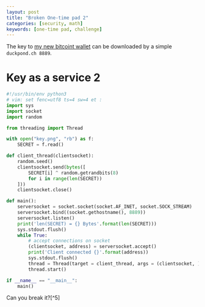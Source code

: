 ```yaml
---
layout: post
title: "Broken One-time pad 2"
categories: [security, math]
keywords: [one-time pad, challenge]
---
```


The key to [my new bitcoint wallet]() can be downloaded by a simple `duckpond.ch 8889`.

# Key as a service 2

```python
#!/usr/bin/env python3
# vim: set fenc=utf8 ts=4 sw=4 et :
import sys
import socket
import random

from threading import Thread

with open("key.png", "rb") as f:
    SECRET = f.read()

def client_thread(clientsocket):
    random.seed()
    clientsocket.send(bytes([
        SECRET[i] ^ random.getrandbits(8)
        for i in range(len(SECRET))
    ]))
    clientsocket.close()

def main():
    serversocket = socket.socket(socket.AF_INET, socket.SOCK_STREAM)
    serversocket.bind((socket.gethostname(), 8889))
    serversocket.listen()
    print('len(SECRET) = {} Bytes'.format(len(SECRET)))
    sys.stdout.flush()
    while True:
        # accept connections on socket
        (clientsocket, address) = serversocket.accept()
        print('Client connected {}'.format(address))
        sys.stdout.flush()
        thread = Thread(target = client_thread, args = (clientsocket, ))
        thread.start()

if __name__ == "__main__":
    main()
```

Can you break it?[^5]


[^1]:[All the challenges can be found on github](https://github.com/Enteee/duckpond.ch/tree/master/_env/challenges).

[broken one-time pad]:https://duckpond.ch/security/math/2016/09/15/broken-one-time-pad.html
[one-time pad]:https://en.wikipedia.org/wiki/One-time_pad
[Vigenerer cipher]:https://en.wikipedia.org/wiki/Vigen%C3%A8re_cipher

[QR-Code]:https://de.wikipedia.org/wiki/QR-Code
[PNG]:https://en.wikipedia.org/wiki/Portable_Network_Graphics
[base64]:https://en.wikipedia.org/wiki/Base64
